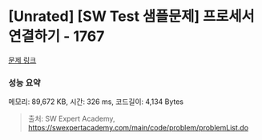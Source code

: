 # [Unrated] [SW Test 샘플문제] 프로세서 연결하기 - 1767 

[문제 링크](https://swexpertacademy.com/main/code/problem/problemDetail.do?contestProbId=AV4suNtaXFEDFAUf) 

### 성능 요약

메모리: 89,672 KB, 시간: 326 ms, 코드길이: 4,134 Bytes



> 출처: SW Expert Academy, https://swexpertacademy.com/main/code/problem/problemList.do
